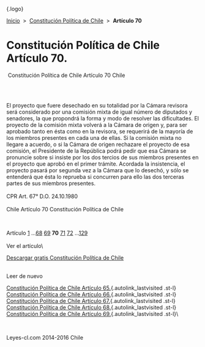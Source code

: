 <div class="wrapper">

[](/index.htm){.logo}
<div class="breadcrumbs">

[Inicio](/index.htm)  &gt;  [Constitución Política de
Chile](/constitucion_politica_de_chile.htm "Constitución Política de Chile")
 &gt;  **Artículo 70**

</div>

<div class="middle">

<div class="container">

Constitución Política de Chile\
Artículo 70.
===============================

<div id="goser">

</div>

﻿
Constitución Política de Chile Artículo 70 Chile

\
﻿
<div id="squareAds">

</div>

<div id="statya">

El proyecto que fuere desechado en su totalidad por la Cámara revisora
será considerado por una comisión mixta de igual número de diputados y
senadores, la que propondrá la forma y modo de resolver las
dificultades. El proyecto de la comisión mixta volverá a la Cámara de
origen y, para ser aprobado tanto en ésta como en la revisora, se
requerirá de la mayoría de los miembros presentes en cada una de ellas.
Si la comisión mixta no llegare a acuerdo, o si la Cámara de origen
rechazare el proyecto de esa comisión, el Presidente de la República
podrá pedir que esa Cámara se pronuncie sobre si insiste por los dos
tercios de sus miembros presentes en el proyecto que aprobó en el primer
trámite. Acordada la insistencia, el proyecto pasará por segunda vez a
la Cámara que lo desechó, y sólo se entenderá que ésta lo reprueba si
concurren para ello las dos terceras partes de sus miembros presentes.\
\
CPR Art. 67° D.O. 24.10.1980\
\
Chile Artículo 70 Constitución Política de Chile

</div>

﻿
<div id="ads1">

</div>

<div class="breadstat">

Artículo
[1](/constitucion_politica_de_chile/1.htm) ...[68](/constitucion_politica_de_chile/68.htm) [69](/constitucion_politica_de_chile/69.htm) **70** [71](/constitucion_politica_de_chile/71.htm) [72](/constitucion_politica_de_chile/72.htm) ...[129](/constitucion_politica_de_chile/129.htm) \
\
Ver el artículo\

</div>

[Descargar gratis Constitución Política de
Chile](/constitucion_politica_de_chile/download.htm "Descargar gratis Constitución Política de Chile")
﻿
<div style="clear: left">

</div>

\
Leer de nuevo

[Constitución Política de Chile Artículo
65.](/constitucion_politica_de_chile/65.htm){.autolink_lastvisited
.st-l} [Constitución Política de Chile Artículo
66.](/constitucion_politica_de_chile/66.htm){.autolink_lastvisited
.st-l} [Constitución Política de Chile Artículo
67.](/constitucion_politica_de_chile/67.htm){.autolink_lastvisited
.st-l} [Constitución Política de Chile Artículo
68.](/constitucion_politica_de_chile/68.htm){.autolink_lastvisited
.st-l} [Constitución Política de Chile Artículo
69.](/constitucion_politica_de_chile/69.htm){.autolink_lastvisited
.st-l}\

</div>

﻿
<div id="LeftAds">

</div>

</div>

Leyes-cl.com 2014-2016 Chile

</div>
